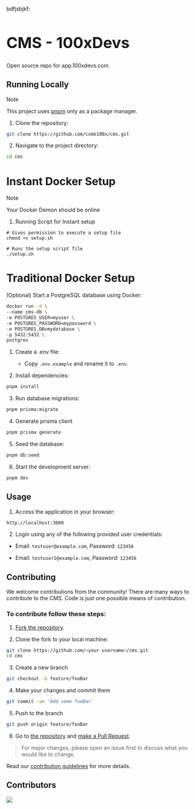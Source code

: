 bdfjsbjkf:<h1 style="font-size: 40px;">CMS - 100xDevs</h1>

Open source repo for app.100xdevs.com

## Running Locally

> [!NOTE]  
> This project uses [pnpm](https://pnpm.io/) only as a package manager.

1. Clone the repository:

```bash
git clone https://github.com/code100x/cms.git
```

2. Navigate to the project directory:

```bash
cd cms
```
# Instant Docker Setup

> [!NOTE]  
> Your Docker Demon should be online

1. Running Script for Instant setup

```
# Gives permission to execute a setup file
chmod +x setup.sh

# Runs the setup script file
./setup.sh
```

# Traditional Docker Setup

(Optional) Start a PostgreSQL database using Docker:

```bash
docker run -d \
--name cms-db \
-e POSTGRES_USER=myuser \
-e POSTGRES_PASSWORD=mypassword \
-e POSTGRES_DB=mydatabase \
-p 5432:5432 \
postgres
``` 



1. Create a .env file:

   - Copy `.env.example` and rename it to `.env`.


2. Install dependencies:

```bash
pnpm install
```

3. Run database migrations:

```bash
pnpm prisma:migrate
```

4. Generate prisma client

```bash
pnpm prisma generate
```

5. Seed the database:

```bash
pnpm db:seed
```

6. Start the development server:

```bash
pnpm dev
```

## Usage

1. Access the application in your browser:

```bash
http://localhost:3000
```

2. Login using any of the following provided user credentials:

- Email: `testuser@example.com`, Password: `123456`

- Email: `testuser2@example.com`, Password: `123456`

## Contributing

We welcome contributions from the community! There are many ways to contribute to the CMS. Code is just one possible means of contribution.

### To contribute follow these steps:

1. [Fork the repository](https://docs.github.com/en/free-pro-team@latest/github/getting-started-with-github/fork-a-repo).

2. Clone the fork to your local machine:

```bash
git clone https://github.com/<your username>/cms.git
cd cms
```

3. Create a new branch

```bash
git checkout -b feature/fooBar
```

4. Make your changes and commit them

```bash
git commit -am 'Add some fooBar'
```

5. Push to the branch

```bash
git push origin feature/fooBar
```

6. Go to [the repository](https://github.com/code100x/cms/pulls) and [make a Pull Request](https://docs.github.com/en/free-pro-team@latest/github/collaborating-with-issues-and-pull-requests/creating-a-pull-request).

> For major changes, please open an issue first to discuss what you would like to change.

Read our [contribution guidelines](./CONTRIBUTING.md) for more details.

## Contributors

<a  href="https://github.com/code100x/cms/graphs/contributors">
<img  src="https://contrib.rocks/image?repo=code100x/cms&max=400&columns=20"  />
</a>
